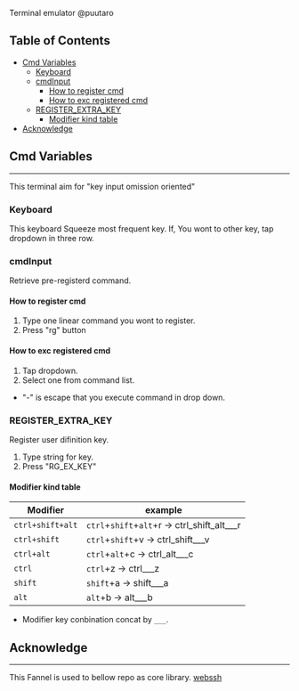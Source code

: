 Terminal emulator @puutaro

Table of Contents
-------
<!-- vim-markdown-toc GFM --> 
* [Cmd Variables](#cmd-variables)
	* [Keyboard](#keyboard)
	* [cmdInput](#cmdinput)
		* [How to register cmd](#how-to-register-cmd)
		* [How to exc registered cmd](#how-to-exc-registered-cmd)
	* [REGISTER_EXTRA_KEY](#register_extra_key)
		* [Modifier kind table](#modifier-kind-table)
* [Acknowledge](#acknowledge)


## Cmd Variables
--------

This terminal aim for "key input omission oriented"

### Keyboard

This keyboard Squeeze most frequent key.
If, You wont to other key, tap dropdown in three row.


### cmdInput 

Retrieve pre-registerd command.

#### How to register cmd

1. Type one linear command you wont to register.
2. Press "rg" button 

#### How to exc registered cmd

1. Tap dropdown.
2. Select one from command list.

- "-" is escape that you execute command in drop down.


### REGISTER_EXTRA_KEY

Register user difinition key.

1. Type string for key.
2. Press "RG_EX_KEY" 


#### Modifier kind table

| Modifier | example |
| ----------- | ----------- |
| `ctrl+shift+alt` | `ctrl`\+`shift`\+`alt`\+r -> ctrl\_shift\_alt\_\_\_r |
| `ctrl+shift` | `ctrl`\+`shift`\+v -> ctrl\_shift\_\_\_v |
| `ctrl+alt` | `ctrl`\+`alt`\+c -> ctrl\_alt\_\_\_c |
| `ctrl` | `ctrl`\+z -> ctrl\_\_\_z |
| `shift` | `shift`\+a -> shift\_\_\_a |
| `alt` | `alt`\+b -> alt\_\_\_b|

- Modifier key conbination concat by `___`.


## Acknowledge
----------
This Fannel is used to bellow repo as core library.
[webssh](https://github.com/huashengdun/webssh)

